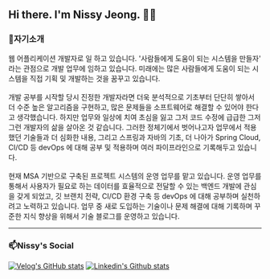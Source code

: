 ## Hi there. I'm Nissy Jeong. 👋🏻

### 🌱자기소개 
웹 어플리케이션 개발자로 일 하고 있습니다. '사람들에게 도움이 되는 시스템을 만들자' 라는 관점으로 개발 업무에 임하고 있습니다. 미래에는 많은 사람들에게 도움이 되는 시스템을 직접 기획 및 개발하는 것을 꿈꾸고 있습니다.
<br><br>
개발 공부를 시작할 당시 진정한 개발자라면 더욱 분석적으로 기초부터 단단히 쌓아서 더 수준 높은 알고리즘을 구현하고, 많은 문제들을 소프트웨어로 해결할 수 있어야 한다고 생각했습니다. 하지만 업무와 일상에 치여 초심을 잃고 그저 코드 수정에 급급한 그저 그런 개발자의 삶을 살아온 것 같습니다. 그러한 정체기에서 벗어나고자 업무에서 적용했던 기술들과 더 심화한 내용, 그리고 스프링과 자바의 기초, 더 나아가 Spring Cloud, CI/CD 등 devOps 에 대해 공부 및 적용하며 여러 파이프라인으로 기록해두고 있습니다.
<br><br>
현재 MSA 기반으로 구축된 프로젝트 시스템의 운영 업무를 맡고 있습니다.
운영 업무를 통해서 사용자가 필요로 하는 데이터를 효율적으로 전달할 수 있는 백엔드 개발에 관심을 갖게 되었고, 깃 브랜치 전략, CI/CD 환경 구축 등 devOps 에 대해 공부하며 실천하려고 노력하고 있습니다.
업무 중 새로 도입하는 기술이나 문제 해결에 대해 기록하며 꾸준한 지식 향상을 위해서 기술 블로그를 운영하고 있습니다.
***
### 📫Nissy's Social

[![Velog's GitHub stats](https://velog-readme-stats.vercel.app/api/badge?name=jnissi92)](https://velog.io/@jnissi92/posts)
[![Linkedin's Github stats](https://img.shields.io/badge/LinkedIn-0077B5?style=for-the-badge&logo=linkedin&logoColor=white)](https://www.linkedin.com/in/nissy-jeong-3a5b32292/)
<!--
**NissiJeong/NissiJeong** is a ✨ _special_ ✨ repository because its `README.md` (this file) appears on your GitHub profile.

Here are some ideas to get you started:

- 🔭 I’m currently working on ...
- 🌱 I’m currently learning ...
- 👯 I’m looking to collaborate on ...
- 🤔 I’m looking for help with ...
- 💬 Ask me about ...
- 📫 How to reach me: ...
- 😄 Pronouns: ...
- ⚡ Fun fact: ...
-->
